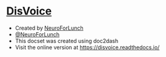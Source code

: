 [DisVoice](https://github.com/jcvasquezc/disvoice)
=======================

* Created by [NeuroForLunch](https://github.com/NeuroForLunch)
* [@NeuroForLunch](https://twitter.com/NeuroForLunch)
* This docset was created using doc2dash
* Visit the online version at https://disvoice.readthedocs.io/
